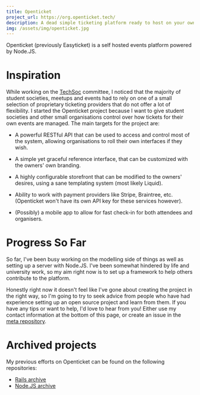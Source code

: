 ```yaml
---
title: Openticket
project_url: https://org.openticket.tech/
description: A dead simple ticketing platform ready to host on your own system.
img: /assets/img/openticket.jpg
---
```


Openticket (previously Easyticket) is a self hosted events platform powered by Node.JS.

# Inspiration
While working on the [TechSoc](http://techsoc.io) committee, I noticed that the majority of student societies, meetups and events had to rely on one of a small selection of proprietary ticketing providers that do not offer a lot of flexibility. I started the Openticket project because I want to give student societies and other small organisations control over how tickets for their own events are managed. The main targets for the project are:

* A powerful RESTful API that can be used to access and control most of the system, allowing organisations to roll their own interfaces if they wish.

* A simple yet graceful reference interface, that can be customized with the owners' own branding.

* A highly configurable storefront that can be modified to the owners' desires, using a sane templating system (most likely Liquid).

* Ability to work with payment providers like Stripe, Braintree, etc. (Openticket won't have its own API key for these services however).

* (Possibly) a mobile app to allow for fast check-in for both attendees and organisers.

# Progress So Far
So far, I've been busy working on the modelling side of things as well as setting up a server with Node.JS. I've been somewhat hindered by life and university work, so my aim right now is to set up a framework to help others contribute to the platform.

Honestly right now it doesn't feel like I've gone about creating the project in the right way, so I'm going to try to seek advice from people who have had experience setting up an open source project and learn from them. If you have any tips or want to help, I'd love to hear from you! Either use my contact information at the bottom of this page, or create an issue in the [meta repository](https://github.com/open-ticket/openticket-meta).

# Archived projects
My previous efforts on Openticket can be found on the following repositories:
* [Rails archive](https://github.com/mbellgb/easyticket-rails-archive)
* [Node.JS archive](https://github.com/mbellgb/easyticket-node)
